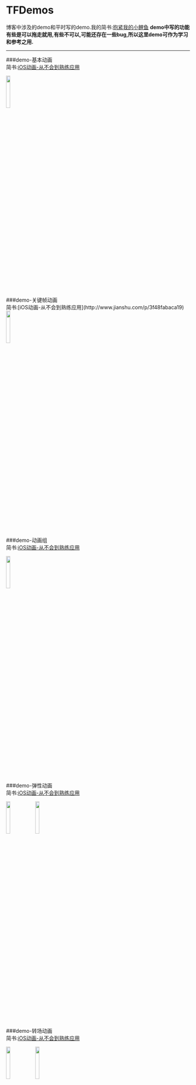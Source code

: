 # TFDemos

博客中涉及的demo和平时写的demo.我的简书:[抱紧我的小鲤鱼](http://www.jianshu.com/users/8c1cc9143ec6/latest_articles)
**demo中写的功能有些是可以拖走就用,有些不可以,可能还存在一些bug,所以这里demo可作为学习和参考之用.**

___

###demo-基本动画<br>
简书:[iOS动画-从不会到熟练应用](http://www.jianshu.com/p/3f48fabaca19)<br>
<div>
<img src="https://github.com/shmxybfq/TFProjectsSource/blob/master/TFEasyCoder_Source/demo-基本动画-01.gif" width="15%" height="15%">
</div><br>
###demo-关键帧动画<br>
简书:[iOS动画-从不会到熟练应用](http://www.jianshu.com/p/3f48fabaca19)<br>
<div>
<img src="https://github.com/shmxybfq/TFProjectsSource/blob/master/TFEasyCoder_Source/demo-关键帧动画-01.gif" width="15%" height="15%">
</div><br>

###demo-动画组<br>
简书:[iOS动画-从不会到熟练应用](http://www.jianshu.com/p/3f48fabaca19)<br>
<div>
<img src="https://github.com/shmxybfq/TFProjectsSource/blob/master/TFEasyCoder_Source/demo-动画组-01.gif" width="15%" height="15%">
</div><br>

###demo-弹性动画<br>
简书:[iOS动画-从不会到熟练应用](http://www.jianshu.com/p/3f48fabaca19)<br>
<div>
<img src="https://github.com/shmxybfq/TFProjectsSource/blob/master/TFEasyCoder_Source/demo-弹性动画-01.gif" width="15%" height="15%">
<img src="https://github.com/shmxybfq/TFProjectsSource/blob/master/TFEasyCoder_Source/demo-弹性动画-02.gif" width="15%" height="15%">
</div><br>

###demo-转场动画<br>
简书:[iOS动画-从不会到熟练应用](http://www.jianshu.com/p/3f48fabaca19)<br>
<div>
<img src="https://github.com/shmxybfq/TFProjectsSource/blob/master/TFEasyCoder_Source/demo-转场动画-01.gif" width="15%" height="15%">
<img src="https://github.com/shmxybfq/TFProjectsSource/blob/master/TFEasyCoder_Source/demo-转场动画-02.gif" width="15%" height="15%">
</div><br>

